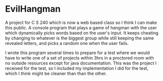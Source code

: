 # EvilHangman
A project for C S 240 which is now a web based class so I think I can make this public. A console program that plays a game of hangman with the user which dynamically picks words based on the user's input. It keeps cheating by changing to whatever is the biggest group while still keeping the same revealed letters, and picks a random one when the user fails.


I wrote this program several times to prepare for a test where we would have to write one of a set of projects within 3hrs in a proctored room with no outside resources except for java documentation. This was the project I received for the test, so I included my implementation I did for the test, which I think might be cleaner than than the other.
